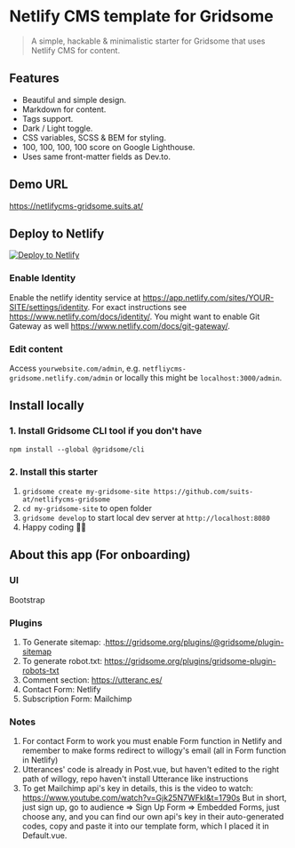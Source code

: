 # Netlify CMS template for Gridsome

> A simple, hackable & minimalistic starter for Gridsome that uses Netlify CMS for content.

## Features
- Beautiful and simple design.
- Markdown for content.
- Tags support.
- Dark / Light toggle.
- CSS variables, SCSS & BEM for styling.
- 100, 100, 100, 100 score on Google Lighthouse.
- Uses same front-matter fields as Dev.to.

## Demo URL

https://netlifycms-gridsome.suits.at/

## Deploy to Netlify

[![Deploy to Netlify](https://www.netlify.com/img/deploy/button.svg)](https://app.netlify.com/start/deploy?repository=https://github.com/suits-at/netlifycms-gridsome)

### Enable Identity

Enable the netlify identity service at https://app.netlify.com/sites/YOUR-SITE/settings/identity. For exact instructions see https://www.netlify.com/docs/identity/. You might want to enable Git Gateway as well https://www.netlify.com/docs/git-gateway/. 

### Edit content

Access `yourwebsite.com/admin`, e.g. `netfliycms-gridsome.netlify.com/admin` or locally this might be  `localhost:3000/admin`.

## Install locally

### 1. Install Gridsome CLI tool if you don't have

`npm install --global @gridsome/cli`

### 2. Install this starter

1. `gridsome create my-gridsome-site https://github.com/suits-at/netlifycms-gridsome`
2. `cd my-gridsome-site` to open folder
3. `gridsome develop` to start local dev server at `http://localhost:8080`
4. Happy coding 🎉🙌

## About this app (For onboarding)
 
### UI 

Bootstrap

### Plugins

1. To Generate sitemap: .https://gridsome.org/plugins/@gridsome/plugin-sitemap
2. To generate robot.txt: https://gridsome.org/plugins/gridsome-plugin-robots-txt
3. Comment section: https://utteranc.es/ 
4. Contact Form: Netlify
5. Subscription Form: Mailchimp 

### Notes
1. For contact Form to work you must enable Form function in Netlify and remember to make forms redirect to willogy's email (all in Form function in Netlify)
2. Utterances' code is already in Post.vue, but haven't edited to the right path of willogy, repo haven't install Utterance like instructions
3. To get Mailchimp api's key in details, this is the video to watch: https://www.youtube.com/watch?v=Gjk25N7WFkI&t=1790s
But in short, just sign up, go to audience => Sign Up Form => Embedded Forms, just choose any, and you can find our own api's key 
in their auto-generated codes, copy and paste it into our template form, which I placed it in Default.vue.